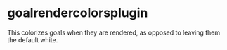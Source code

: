 goalrendercolorsplugin
======================

This colorizes goals when they are rendered, as opposed to leaving them the default white.

